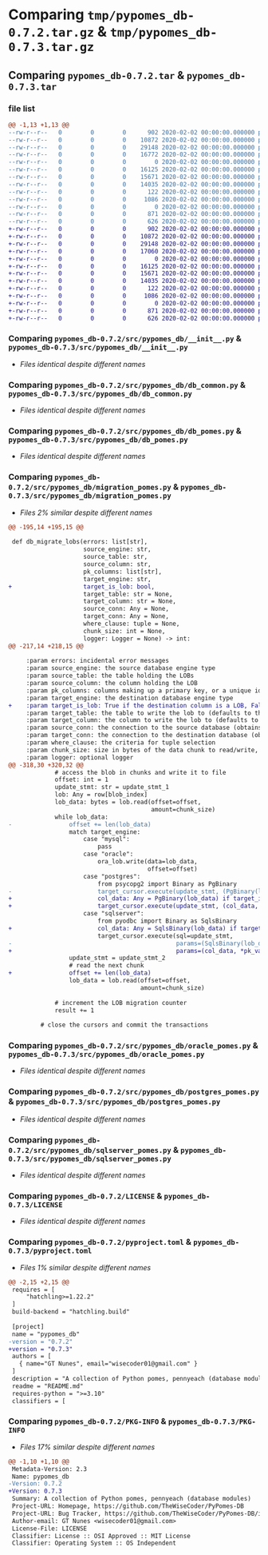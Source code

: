 # Comparing `tmp/pypomes_db-0.7.2.tar.gz` & `tmp/pypomes_db-0.7.3.tar.gz`

## Comparing `pypomes_db-0.7.2.tar` & `pypomes_db-0.7.3.tar`

### file list

```diff
@@ -1,13 +1,13 @@
--rw-r--r--   0        0        0      902 2020-02-02 00:00:00.000000 pypomes_db-0.7.2/src/pypomes_db/__init__.py
--rw-r--r--   0        0        0    10872 2020-02-02 00:00:00.000000 pypomes_db-0.7.2/src/pypomes_db/db_common.py
--rw-r--r--   0        0        0    29148 2020-02-02 00:00:00.000000 pypomes_db-0.7.2/src/pypomes_db/db_pomes.py
--rw-r--r--   0        0        0    16772 2020-02-02 00:00:00.000000 pypomes_db-0.7.2/src/pypomes_db/migration_pomes.py
--rw-r--r--   0        0        0        0 2020-02-02 00:00:00.000000 pypomes_db-0.7.2/src/pypomes_db/mysql_pomes.py
--rw-r--r--   0        0        0    16125 2020-02-02 00:00:00.000000 pypomes_db-0.7.2/src/pypomes_db/oracle_pomes.py
--rw-r--r--   0        0        0    15671 2020-02-02 00:00:00.000000 pypomes_db-0.7.2/src/pypomes_db/postgres_pomes.py
--rw-r--r--   0        0        0    14035 2020-02-02 00:00:00.000000 pypomes_db-0.7.2/src/pypomes_db/sqlserver_pomes.py
--rw-r--r--   0        0        0      122 2020-02-02 00:00:00.000000 pypomes_db-0.7.2/.gitignore
--rw-r--r--   0        0        0     1086 2020-02-02 00:00:00.000000 pypomes_db-0.7.2/LICENSE
--rw-r--r--   0        0        0        0 2020-02-02 00:00:00.000000 pypomes_db-0.7.2/README.md
--rw-r--r--   0        0        0      871 2020-02-02 00:00:00.000000 pypomes_db-0.7.2/pyproject.toml
--rw-r--r--   0        0        0      626 2020-02-02 00:00:00.000000 pypomes_db-0.7.2/PKG-INFO
+-rw-r--r--   0        0        0      902 2020-02-02 00:00:00.000000 pypomes_db-0.7.3/src/pypomes_db/__init__.py
+-rw-r--r--   0        0        0    10872 2020-02-02 00:00:00.000000 pypomes_db-0.7.3/src/pypomes_db/db_common.py
+-rw-r--r--   0        0        0    29148 2020-02-02 00:00:00.000000 pypomes_db-0.7.3/src/pypomes_db/db_pomes.py
+-rw-r--r--   0        0        0    17060 2020-02-02 00:00:00.000000 pypomes_db-0.7.3/src/pypomes_db/migration_pomes.py
+-rw-r--r--   0        0        0        0 2020-02-02 00:00:00.000000 pypomes_db-0.7.3/src/pypomes_db/mysql_pomes.py
+-rw-r--r--   0        0        0    16125 2020-02-02 00:00:00.000000 pypomes_db-0.7.3/src/pypomes_db/oracle_pomes.py
+-rw-r--r--   0        0        0    15671 2020-02-02 00:00:00.000000 pypomes_db-0.7.3/src/pypomes_db/postgres_pomes.py
+-rw-r--r--   0        0        0    14035 2020-02-02 00:00:00.000000 pypomes_db-0.7.3/src/pypomes_db/sqlserver_pomes.py
+-rw-r--r--   0        0        0      122 2020-02-02 00:00:00.000000 pypomes_db-0.7.3/.gitignore
+-rw-r--r--   0        0        0     1086 2020-02-02 00:00:00.000000 pypomes_db-0.7.3/LICENSE
+-rw-r--r--   0        0        0        0 2020-02-02 00:00:00.000000 pypomes_db-0.7.3/README.md
+-rw-r--r--   0        0        0      871 2020-02-02 00:00:00.000000 pypomes_db-0.7.3/pyproject.toml
+-rw-r--r--   0        0        0      626 2020-02-02 00:00:00.000000 pypomes_db-0.7.3/PKG-INFO
```

### Comparing `pypomes_db-0.7.2/src/pypomes_db/__init__.py` & `pypomes_db-0.7.3/src/pypomes_db/__init__.py`

 * *Files identical despite different names*

### Comparing `pypomes_db-0.7.2/src/pypomes_db/db_common.py` & `pypomes_db-0.7.3/src/pypomes_db/db_common.py`

 * *Files identical despite different names*

### Comparing `pypomes_db-0.7.2/src/pypomes_db/db_pomes.py` & `pypomes_db-0.7.3/src/pypomes_db/db_pomes.py`

 * *Files identical despite different names*

### Comparing `pypomes_db-0.7.2/src/pypomes_db/migration_pomes.py` & `pypomes_db-0.7.3/src/pypomes_db/migration_pomes.py`

 * *Files 2% similar despite different names*

```diff
@@ -195,14 +195,15 @@
 
 def db_migrate_lobs(errors: list[str],
                     source_engine: str,
                     source_table: str,
                     source_column: str,
                     pk_columns: list[str],
                     target_engine: str,
+                    target_is_lob: bool,
                     target_table: str = None,
                     target_column: str = None,
                     source_conn: Any = None,
                     target_conn: Any = None,
                     where_clause: tuple = None,
                     chunk_size: int = None,
                     logger: Logger = None) -> int:
@@ -217,14 +218,15 @@
 
     :param errors: incidental error messages
     :param source_engine: the source database engine type
     :param source_table: the table holding the LOBs
     :param source_column: the column holding the LOB
     :param pk_columns: columns making up a primary key, or a unique identifier for a tuple
     :param target_engine: the destination database engine type
+    :param target_is_lob: True if the destination column is a LOB, False otherwise
     :param target_table: the table to write the lob to (defaults to the source table)
     :param target_column: the column to write the lob to (defaults to the source column)
     :param source_conn: the connection to the source database (obtains a new one, if not specified)
     :param target_conn: the connection to the destination database (obtains a new one, if not specified)
     :param where_clause: the criteria for tuple selection
     :param chunk_size: size in bytes of the data chunk to read/write, or 0 or None for no limit
     :param logger: optional logger
@@ -318,30 +320,32 @@
             # access the blob in chunks and write it to file
             offset: int = 1
             update_stmt: str = update_stmt_1
             lob: Any = row[blob_index]
             lob_data: bytes = lob.read(offset=offset,
                                        amount=chunk_size)
             while lob_data:
-                offset += len(lob_data)
                 match target_engine:
                     case "mysql":
                         pass
                     case "oracle":
                         ora_lob.write(data=lob_data,
                                       offset=offset)
                     case "postgres":
                         from psycopg2 import Binary as PgBinary
-                        target_cursor.execute(update_stmt, (PgBinary(lob_data), *pk_vals))
+                        col_data: Any = PgBinary(lob_data) if target_is_lob else lob_data
+                        target_cursor.execute(update_stmt, (col_data, *pk_vals))
                     case "sqlserver":
                         from pyodbc import Binary as SqlsBinary
+                        col_data: Any = SqlsBinary(lob_data) if target_is_lob else lob_data
                         target_cursor.execute(sql=update_stmt,
-                                              params=(SqlsBinary(lob_data), *pk_vals))
+                                              params=(col_data, *pk_vals))
                 update_stmt = update_stmt_2
                 # read the next chunk
+                offset += len(lob_data)
                 lob_data = lob.read(offset=offset,
                                     amount=chunk_size)
 
             # increment the LOB migration counter
             result += 1
 
         # close the cursors and commit the transactions
```

### Comparing `pypomes_db-0.7.2/src/pypomes_db/oracle_pomes.py` & `pypomes_db-0.7.3/src/pypomes_db/oracle_pomes.py`

 * *Files identical despite different names*

### Comparing `pypomes_db-0.7.2/src/pypomes_db/postgres_pomes.py` & `pypomes_db-0.7.3/src/pypomes_db/postgres_pomes.py`

 * *Files identical despite different names*

### Comparing `pypomes_db-0.7.2/src/pypomes_db/sqlserver_pomes.py` & `pypomes_db-0.7.3/src/pypomes_db/sqlserver_pomes.py`

 * *Files identical despite different names*

### Comparing `pypomes_db-0.7.2/LICENSE` & `pypomes_db-0.7.3/LICENSE`

 * *Files identical despite different names*

### Comparing `pypomes_db-0.7.2/pyproject.toml` & `pypomes_db-0.7.3/pyproject.toml`

 * *Files 1% similar despite different names*

```diff
@@ -2,15 +2,15 @@
 requires = [
     "hatchling>=1.22.2"
 ]
 build-backend = "hatchling.build"
 
 [project]
 name = "pypomes_db"
-version = "0.7.2"
+version = "0.7.3"
 authors = [
   { name="GT Nunes", email="wisecoder01@gmail.com" }
 ]
 description = "A collection of Python pomes, pennyeach (database modules)"
 readme = "README.md"
 requires-python = ">=3.10"
 classifiers = [
```

### Comparing `pypomes_db-0.7.2/PKG-INFO` & `pypomes_db-0.7.3/PKG-INFO`

 * *Files 17% similar despite different names*

```diff
@@ -1,10 +1,10 @@
 Metadata-Version: 2.3
 Name: pypomes_db
-Version: 0.7.2
+Version: 0.7.3
 Summary: A collection of Python pomes, pennyeach (database modules)
 Project-URL: Homepage, https://github.com/TheWiseCoder/PyPomes-DB
 Project-URL: Bug Tracker, https://github.com/TheWiseCoder/PyPomes-DB/issues
 Author-email: GT Nunes <wisecoder01@gmail.com>
 License-File: LICENSE
 Classifier: License :: OSI Approved :: MIT License
 Classifier: Operating System :: OS Independent
```

